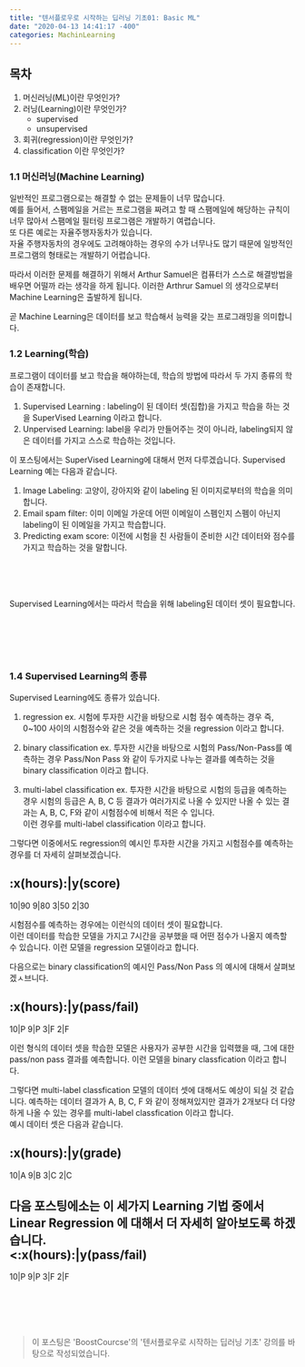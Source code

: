 ```yaml
---
title: "텐서플로우로 시작하는 딥러닝 기초01: Basic ML"
date: "2020-04-13 14:41:17 -400"
categories: MachinLearning
---
```


## 목차
1. 머신러닝(ML)이란 무엇인가?
2. 러닝(Learning)이란 무엇인가?  
    - supervised
    - unsupervised
3. 회귀(regression)이란 무엇인가?
4. classification 이란 무엇인가?

### 1.1 머신러닝(Machine Learning)
일반적인 프로그램으로는 해결할 수 없는 문제들이 너무 많습니다.  
예를 들어서, 스팸메일을 거르는 프로그램을 짜려고 할 때 스팸메일에 해당하는 규칙이 너무 많아서 스팸메일 필터링 프로그램은 개발하기 여렵습니다.  
또 다른 예로는 자율주행자동차가 있습니다.  
자율 주행자동차의 경우에도 고려해야하는 경우의 수가 너무나도 많기 때문에 일방적인 프로그램의 형태로는 개발하기 어렵습니다.  

따라서 이러한 문제를 해결하기 위해서 Arthur Samuel은 컴퓨터가 스스로 해결방법을 배우면 어떨까 라는 생각을 하게 됩니다. 이러한 Arthrur Samuel 의 생각으로부터 Machine Learning은 출발하게 됩니다.  

곧 Machine Learning은 데이터를 보고 학습해서 능력을 갖는 프로그래밍을 의미합니다.

### 1.2 Learning(학습)
프로그램이 데이터를 보고 학습을 해야하는데, 학습의 방법에 따라서 두 가지 종류의 학습이 존재합니다.  
1. Supervised Learning : labeling이 된 데이터 셋(집합)을 가지고 학습을 하는 것을 SuperVised Learning 이라고 합니다.  
2. Unpervised Learning: label을 우리가 만들어주는 것이 아니라, labeling되지 않은 데이터를 가지고 스스로 학습하는 것입니다.


이 포스팅에서는 SuperVised Learning에 대해서 먼저 다루겠습니다.
Supervised Learning 예는 다음과 같습니다.  
1. Image Labeling: 고양이, 강아지와 같이 labeling 된 이미지로부터의 학습을 의미합니다.
2. Email spam filter: 이미 이메일 가운데 어떤 이메일이 스펨인지 스펨이 아닌지 labeling이 된 이메일을 가지고 학습합니다.
3. Predicting exam score: 이전에 시험을 친 사람들이 준비한 시간 데이터와 점수를 가지고 학습하는 것을 말합니다.

<br/>
<br/>
<br/>

Supervised Learning에서는 따라서 학습을 위해 labeling된 데이터 셋이 필요합니다.  

<br/>
<br/>
<br/>
<br/>

### 1.4 Supervised Learning의 종류
Supervised Learning에도 종류가 있습니다.
1. regression
ex. 시험에 투자한 시간을 바탕으로 시험 점수 예측하는 경우
즉, 0~100 사이의 시험점수와 같은 것을 예측하는 것을 regression 이라고 합니다.  

2. binary classification
ex. 투자한 시간을 바탕으로 시험의 Pass/Non-Pass를 예측하는 경우
Pass/Non Pass 와 같이 두가지로 나누는 결과를 예측하는 것을 binary classification 이라고 합니다.  

3.  multi-label classification
ex. 투자한 시간을 바탕으로 시험의 등급을 예측하는 경우
시험의 등급은 A, B, C 등 결과가 여러가지로 나올 수 있지만
나올 수 있는 결과는 A, B, C, F와 같이 시험점수에 비해서 적은 수 입니다.  
이런 경우를 multi-label classification 이라고 합니다.  

그렇다면 이중에서도 regression의 예시인 투자한 시간을 가지고 시험점수를 예측하는 경우를 더 자세히 살펴보겠습니다.  

:x(hours):|y(score)
---
10|90
9|80
3|50
2|30

시험점수를 예측하는 경우에는 이런식의 데이터 셋이 필요합니다.  
이런 데이터를 학습한 모델을 가지고 7시간을 공부했을 때 어떤 점수가 나올지 예측할 수 있습니다.
이런 모델을 regression 모델이라고 합니다.   

다음으로는 binary classification의 예시인 Pass/Non Pass 의 예시에 대해서 살펴보겠ㅅ브니다.

:x(hours):|y(pass/fail)
---
10|P
9|P
3|F
2|F

이런 형식의 데이터 셋을 학습한 모델은 사용자가 공부한 시간을 입력했을 때, 그에 대한 pass/non pass 결과를 예측합니다.
이런 모델을 binary classfication 이라고 합니다.

그렇다면 multi-label classfication 모델의 데이터 셋에 대해서도 예상이 되실 것 같습니다.
예측하는 데이터 결과가 A, B, C, F 와 같이 정해져있지만 결과가 2개보다 더 다양하게 나올 수 있는 경우를 multi-label classfication 이라고 합니다.  
예시 데이터 셋은 다음과 같습니다.

:x(hours):|y(grade)
---
10|A
9|B
3|C
2|C

다음 포스팅에소는 이 세가지 Learning 기법 중에서 Linear Regression 에 대해서 더 자세히 알아보도록 하겠습니다.  
<:x(hours):|y(pass/fail)
---
10|P
9|P
3|F
2|F

<br/>
<br/>
<br/>
<br/>

> 이 포스팅은 'BoostCourcse'의 '텐서플로우로 시작하는 딥러닝 기초' 강의를 바탕으로 작성되었습니다. 

